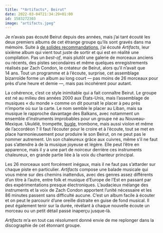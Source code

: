 ```yaml
---
title: "*Artifacts*, Beirut"
date: 2022-03-04T21:34:29+01:00
id: 1583272303
image: "artifacts.jpeg"
---
```


Je n’avais pas écouté ‌Beirut depuis des années, mais j’ai tant écouté les deux premiers albums de cet étrange groupe qu’ils sont gravés dans ma mémoire. Suite à [de solides recommandations](https://podcaaast.fr/trente-sept/), j’ai écouté *Artifacts*, leur sixième album qui vient tout juste de sortir et qui est en réalité une compilation. Pas un *best-of*, mais plutôt une galerie de morceaux anciens ou récents, des pistes secondaires et même quelques enregistrements réalisés par Zach Condon, le créateur de Beirut, alors qu’il n’avait que 14 ans. Tout un programme et à l’écoute, surprise, cet assemblage bizarroïde forme un album au long court — pas moins de 26 morceaux pour près d’une heure et demie —, mais pas incohérent pour autant.

La cohérence, c’est ce style inimitable qui a fait connaître Beirut. Le groupe est né au milieu des années 2000 aux États-Unis, mais l’assemblage de musiques « du monde » comme on dit pourrait le placer à peu près n’importe où sur la carte. Le nom semble le placer au Liban, mais sa musique le rapproche davantage des Balkans, avec notamment un ensemble d’instruments improbables pour un groupe né au Nouveau-Mexique. Ukulélé, trompette, [bugle](https://fr.wikipedia.org/wiki/Bugle), trombone, mais aussi violon et même de l’accordéon ? Il faut l’écouter pour le croire et à l’écoute, tout se met en place harmonieusement pour produire le son Beirut, on ne peut pas le nommer autrement. Un son chaleureux grâce aux cuivres, même s’il ne faut pas s’attendre à de la musique joyeuse et légère. Elle peut l’être en apparence, mais il y a une part de noirceur derrière ces instruments chaleureux, en grande partie liée à la voix du chanteur principal.

Les 26 morceaux sont forcément inégaux, mais il ne faut pas s’attarder sur chaque piste en particulier. *Artifacts* compose une balade musicale qui vous mène sur des chemins inattendus, avec des genres assez différents d’un titre à l’autre, entre folk et musique d’Europe de l’Est en passant par des expérimentations presque électroniques. L’audacieux mélange des instruments et la voix de Zach Condon apportent l’unité nécessaire et les 86 minutes passent sans difficulté aucune. C’est un album facile à écouter et on peut le parcourir d’une oreille distraite en guise de fond musical. Il peut également tenir sur la durée, révélant à chaque nouvelle écoute un morceau ou un petit détail passé inaperçu jusque-là. 

*Artifacts* m’a en tout cas résolument donné envie de me replonger dans la discographie de cet étonnant groupe.
